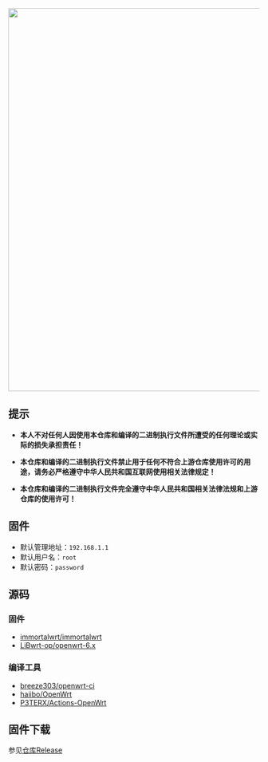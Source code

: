 <img width="768" src="https://github.com/openwrt/openwrt/blob/main/include/logo.png"/>

## 提示

- **本人不对任何人因使用本仓库和编译的二进制执行文件所遭受的任何理论或实际的损失承担责任！**

- **本仓库和编译的二进制执行文件禁止用于任何不符合上游仓库使用许可的用途，请务必严格遵守中华人民共和国互联网使用相关法律规定！**

- **本仓库和编译的二进制执行文件完全遵守中华人民共和国相关法律法规和上游仓库的使用许可！**

## 固件

- 默认管理地址：`192.168.1.1`
- 默认用户名：`root`
- 默认密码：`password`

## 源码

### 固件

- [immortalwrt/immortalwrt](https://github.com/immortalwrt/immortalwrt)
- [LiBwrt-op/openwrt-6.x](https://github.com/LiBwrt-op/openwrt-6.x)


### 编译工具

- [breeze303/openwrt-ci](https://github.com/breeze303/openwrt-ci)
- [haiibo/OpenWrt](https://github.com/haiibo/OpenWrt)
- [P3TERX/Actions-OpenWrt](https://github.com/P3TERX/Actions-OpenWrt)

## 固件下载

参见[仓库Release](https://github.com/cv2wx/libwrt-ipq-build/releases)
